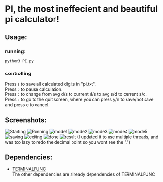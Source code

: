 # PI, the most ineffecient and beautiful pi calculator!
## Usage:
### running:
`python3 PI.py` 
### controlling
Press `s` to save all calculated digits in "pi.txt".  
Press `p` to pause calculation.  
Press `c` to change from avg d/s to current d/s to avg s/d to current s/d.  
Press `q` to go to the quit screen, where you can press y/n to save/not save and press c to cancel.  

## Screenshots:

![Starting](https://github.com/lomnom/PI/blob/main/screenshots/starting.png)
![Running](https://github.com/lomnom/PI/blob/main/screenshots/running.png)
![mode1](https://github.com/lomnom/PI/blob/main/screenshots/mode1.png)
![mode2](https://github.com/lomnom/PI/blob/main/screenshots/mode2.png)
![mode3](https://github.com/lomnom/PI/blob/main/screenshots/mode3.png)
![mode4](https://github.com/lomnom/PI/blob/main/screenshots/mode4.png)
![mode5](https://github.com/lomnom/PI/blob/main/screenshots/mode5.png)
![saving](https://github.com/lomnom/PI/blob/main/screenshots/saving.png)
![exiting](https://github.com/lomnom/PI/blob/main/screenshots/exiting.png)
![done](https://github.com/lomnom/PI/blob/main/screenshots/done.png)
![result](https://github.com/lomnom/PI/blob/main/screenshots/result.png)
(I updated it to use multiple threads, and was too lazy to redo the decimal point so you wont see the ".")

## Dependencies:
- [TERMINALFUNC](https://github.com/lomnom/TERMINALFUNC)  
The other dependencies are already dependencies of TERMINALFUNC
